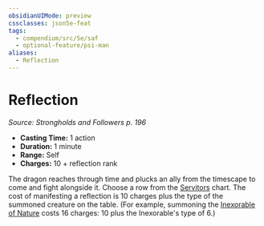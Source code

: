 ```yaml
---
obsidianUIMode: preview
cssclasses: json5e-feat
tags:
  - compendium/src/5e/saf
  - optional-feature/psi-man
aliases:
  - Reflection
---
```

# Reflection
*Source: Strongholds and Followers p. 196*  

- **Casting Time:** 1 action  
- **Duration:** 1 minute  
- **Range:** Self  
- **Charges:** 10 + reflection rank  

The dragon reaches through time and plucks an ally from the timescape to come and fight alongside it. Choose a row from the [Servitors](2-Mechanics/CLI/tables/servitors-saf.md) chart. The cost of manifesting a reflection is 10 charges plus the type of the summoned creature on the table. (For example, summoning the [Inexorable of Nature](2-Mechanics/CLI/bestiary/construct/nature-saf.md) costs 16 charges: 10 plus the Inexorable's type of 6.)
